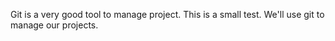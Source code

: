 Git is a very good tool to manage project.
This is a small test.
We'll use git to manage our projects.
